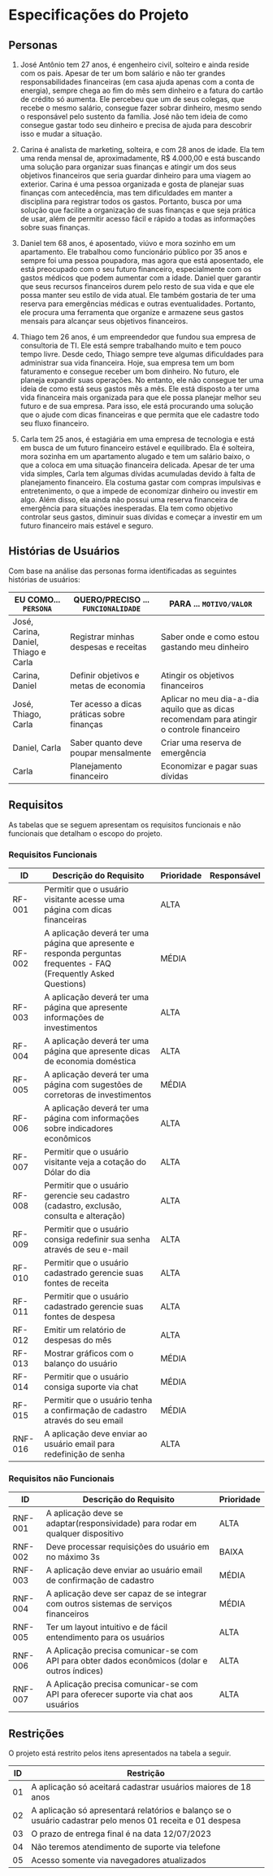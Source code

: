 # Especificações do Projeto

## Personas

1. José Antônio tem 27 anos, é engenheiro civil, solteiro e ainda reside com os pais. Apesar de ter um bom salário e não ter grandes responsabilidades financeiras (em casa ajuda apenas com a conta de energia), sempre chega ao fim do mês sem dinheiro e a fatura do cartão de crédito só aumenta. Ele percebeu que um de seus colegas, que recebe o mesmo salário, consegue fazer sobrar dinheiro, mesmo sendo o responsável pelo sustento da família. José não tem ideia de como consegue gastar todo seu dinheiro e precisa de ajuda para descobrir isso e mudar a situação.

2. Carina é analista de marketing, solteira, e com 28 anos de idade. Ela tem uma renda mensal de, aproximadamente, R$ 4.000,00 e está buscando uma solução para organizar suas finanças e atingir um dos seus objetivos financeiros que seria guardar dinheiro para uma viagem ao exterior. Carina é uma pessoa organizada e gosta de planejar suas finanças com antecedência, mas tem dificuldades em manter a disciplina para registrar todos os gastos. Portanto, busca por uma solução que facilite a organização de suas finanças e que seja prática de usar, além de permitir acesso fácil e rápido a todas as informações sobre suas finanças.

3. Daniel tem 68 anos, é aposentado, viúvo e mora sozinho em um apartamento. Ele trabalhou como funcionário público por 35 anos e sempre foi uma pessoa poupadora, mas agora que está aposentado, ele está preocupado com o seu futuro financeiro, especialmente com os gastos médicos que podem aumentar com a idade. Daniel quer garantir que seus recursos financeiros durem pelo resto de sua vida e que ele possa manter seu estilo de vida atual. Ele também gostaria de ter uma reserva para emergências médicas e outras eventualidades. Portanto, ele procura uma ferramenta que organize e armazene seus gastos mensais para alcançar seus objetivos financeiros.

4. Thiago tem 26 anos, é um empreendedor que fundou sua empresa de consultoria de TI. Ele está sempre trabalhando muito e tem pouco tempo livre. Desde cedo, Thiago sempre teve algumas dificuldades para administrar sua vida financeira. Hoje, sua empresa tem um bom faturamento e consegue receber um bom dinheiro. No futuro, ele planeja expandir suas operações. No entanto, ele não consegue ter uma ideia de como está seus gastos mês a mês. Ele está disposto a ter uma vida financeira mais organizada para que ele possa planejar melhor seu futuro e de sua empresa. Para isso, ele está procurando uma solução que o ajude com dicas financeiras e que permita que ele cadastre todo seu fluxo financeiro.

5. Carla tem 25 anos, é estagiária em uma empresa de tecnologia e está em busca de um futuro financeiro estável e equilibrado. Ela é solteira, mora sozinha em um apartamento alugado e tem um salário baixo, o que a coloca em uma situação financeira delicada. Apesar de ter uma vida simples, Carla tem algumas dívidas acumuladas devido à falta de planejamento financeiro. Ela costuma gastar com compras impulsivas e entretenimento, o que a impede de economizar dinheiro ou investir em algo. Além disso, ela ainda não possui uma reserva financeira de emergência para situações inesperadas. Ela tem como objetivo controlar seus gastos, diminuir suas dívidas e começar a investir em um futuro financeiro mais estável e seguro.

## Histórias de Usuários

Com base na análise das personas forma identificadas as seguintes histórias de usuários:

|EU COMO... `PERSONA`| QUERO/PRECISO ... `FUNCIONALIDADE`   |PARA ... `MOTIVO/VALOR`                                     |
|--------------------|--------------------------------------|------------------------------------------------------------|
|José, Carina, Daniel, Thiago e Carla                | Registrar minhas despesas e receitas | Saber onde e como estou gastando meu dinheiro              |
|Carina, Daniel      | Definir objetivos e metas de economia | Atingir os objetivos financeiros  |
|José, Thiago, Carla         | Ter acesso a dicas práticas sobre finanças | Aplicar no meu dia-a-dia aquilo que as dicas recomendam para atingir o controle financeiro               |
|Daniel, Carla              | Saber quanto deve poupar mensalmente | Criar uma reserva de emergência                            |
|Carla                | Planejamento financeiro              | Economizar e pagar suas dívidas    

## Requisitos

As tabelas que se seguem apresentam os requisitos funcionais e não funcionais que detalham o escopo do projeto.

### Requisitos Funcionais

|ID    | Descrição do Requisito  | Prioridade | Responsável |
|------|-----------------------------------------|----| ----|
|RF-001| Permitir que o usuário visitante acesse uma página com dicas financeiras | ALTA |  |
|RF-002| A aplicação deverá ter uma página que apresente e responda perguntas frequentes - FAQ (Frequently Asked Questions) | MÉDIA |  |
|RF-003| A aplicação deverá ter uma página que apresente informações de investimentos | ALTA |  |
|RF-004| A aplicação deverá ter uma página que apresente dicas de economia doméstica   | ALTA | |
|RF-005| A aplicação deverá ter uma página com sugestões de corretoras de investimentos | MÉDIA | |
|RF-006| A aplicação deverá ter uma página com informações sobre indicadores econômicos  | ALTA | |
|RF-007| Permitir que o usuário visitante veja a cotação do Dólar do dia  | ALTA | |
|RF-008| Permitir que o usuário gerencie seu cadastro (cadastro, exclusão, consulta e alteração)  | ALTA | |
|RF-009| Permitir que o usuário consiga redefinir sua senha através de seu e-mail  | ALTA | |
|RF-010| Permitir que o usuário cadastrado gerencie suas fontes de receita   | ALTA | |
|RF-011| Permitir que o usuário cadastrado gerencie suas fontes de despesa  | ALTA | |
|RF-012| Emitir um relatório de despesas do mês  | ALTA | |
|RF-013| Mostrar gráficos com o balanço do usuário   | MÉDIA | |
|RF-014| Permitir que o usuário consiga suporte via chat   | MÉDIA | |
|RF-015| Permitir que o usuário tenha a confirmação de cadastro através do seu email|  MÉDIA |
|RNF-016| A aplicação deve enviar ao usuário email para redefinição de senha |  ALTA |


### Requisitos não Funcionais

|ID     | Descrição do Requisito  |Prioridade |
|-------|-------------------------|----|
|RNF-001| A aplicação deve se adaptar(responsividade) para rodar em qualquer dispositivo | ALTA | 
|RNF-002| Deve processar requisições do usuário em no máximo 3s |  BAIXA | 
|RNF-003| A aplicação deve enviar ao usuário email de confirmação de cadastro |  MÉDIA |
|RNF-004| A aplicação deve ser capaz de se integrar com outros sistemas de serviços financeiros  | MÉDIA | |
|RNF-005| Ter um layout intuitivo e de fácil entendimento para os usuários  | ALTA | |
|RNF-006| A Aplicação precisa comunicar-se com API para obter dados econômicos (dolar e outros índices)   | ALTA | |
|RNF-007| A Aplicação precisa comunicar-se com API para oferecer suporte via chat aos usuários   | ALTA | |

## Restrições

O projeto está restrito pelos itens apresentados na tabela a seguir.

|ID| Restrição                                             |
|--|-------------------------------------------------------|
|01| A aplicação só aceitará cadastrar usuários maiores de 18 anos |
|02| A aplicação só apresentará relatórios e balanço se o usuário cadastrar pelo menos 01 receita e 01 despesa |
|03| O prazo de entrega final é na data 12/07/2023   |
|04| Não teremos atendimento de suporte via telefone       |
|05| Acesso somente via navegadores atualizados            |
